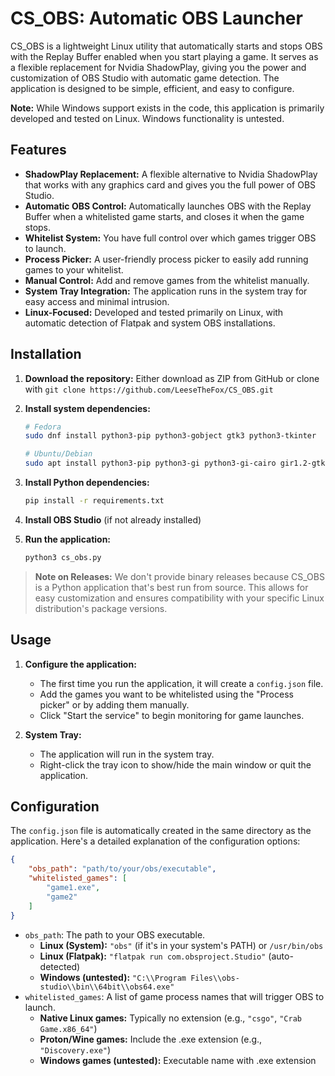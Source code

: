 # CS_OBS: Automatic OBS Launcher

CS_OBS is a lightweight Linux utility that automatically starts and stops OBS with the Replay Buffer enabled when you start playing a game. It serves as a flexible replacement for Nvidia ShadowPlay, giving you the power and customization of OBS Studio with automatic game detection. The application is designed to be simple, efficient, and easy to configure.

**Note:** While Windows support exists in the code, this application is primarily developed and tested on Linux. Windows functionality is untested.

## Features

- **ShadowPlay Replacement:** A flexible alternative to Nvidia ShadowPlay that works with any graphics card and gives you the full power of OBS Studio.
- **Automatic OBS Control:** Automatically launches OBS with the Replay Buffer when a whitelisted game starts, and closes it when the game stops.
- **Whitelist System:** You have full control over which games trigger OBS to launch.
- **Process Picker:** A user-friendly process picker to easily add running games to your whitelist.
- **Manual Control:** Add and remove games from the whitelist manually.
- **System Tray Integration:** The application runs in the system tray for easy access and minimal intrusion.
- **Linux-Focused:** Developed and tested primarily on Linux, with automatic detection of Flatpak and system OBS installations.

## Installation

1. **Download the repository:** Either download as ZIP from GitHub or clone with `git clone https://github.com/LeeseTheFox/CS_OBS.git`

2. **Install system dependencies:**
   ```bash
   # Fedora
   sudo dnf install python3-pip python3-gobject gtk3 python3-tkinter
   
   # Ubuntu/Debian  
   sudo apt install python3-pip python3-gi python3-gi-cairo gir1.2-gtk-3.0 python3-tkinter
   ```

3. **Install Python dependencies:**
   ```bash
   pip install -r requirements.txt
   ```

4. **Install OBS Studio** (if not already installed)

5. **Run the application:**
   ```bash
   python3 cs_obs.py
   ```

> **Note on Releases:** We don't provide binary releases because CS_OBS is a Python application that's best run from source. This allows for easy customization and ensures compatibility with your specific Linux distribution's package versions.

## Usage

1.  **Configure the application:**
    - The first time you run the application, it will create a `config.json` file.
    - Add the games you want to be whitelisted using the "Process picker" or by adding them manually.
    - Click "Start the service" to begin monitoring for game launches.

2.  **System Tray:**
    - The application will run in the system tray.
    - Right-click the tray icon to show/hide the main window or quit the application.

## Configuration

The `config.json` file is automatically created in the same directory as the application. Here's a detailed explanation of the configuration options:

```json
{
    "obs_path": "path/to/your/obs/executable",
    "whitelisted_games": [
        "game1.exe",
        "game2"
    ]
}
```

-   `obs_path`: The path to your OBS executable.
    -   **Linux (System):** `"obs"` (if it's in your system's PATH) or `/usr/bin/obs`
    -   **Linux (Flatpak):** `"flatpak run com.obsproject.Studio"` (auto-detected)
    -   **Windows (untested):** `"C:\\Program Files\\obs-studio\\bin\\64bit\\obs64.exe"`
-   `whitelisted_games`: A list of game process names that will trigger OBS to launch.
    -   **Native Linux games:** Typically no extension (e.g., `"csgo"`, `"Crab Game.x86_64"`)
    -   **Proton/Wine games:** Include the .exe extension (e.g., `"Discovery.exe"`)
    -   **Windows games (untested):** Executable name with .exe extension